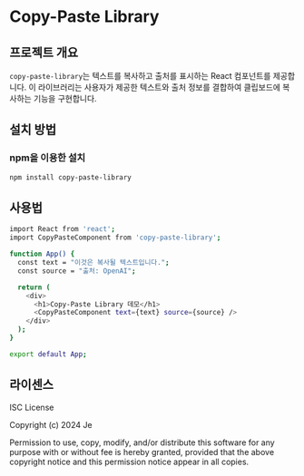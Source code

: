 # Copy-Paste Library

## 프로젝트 개요

`copy-paste-library`는 텍스트를 복사하고 출처를 표시하는 React 컴포넌트를 제공합니다. 이 라이브러리는 사용자가 제공한 텍스트와 출처 정보를 결합하여 클립보드에 복사하는 기능을 구현합니다.

## 설치 방법

### npm을 이용한 설치

```bash
npm install copy-paste-library
```

## 사용법

```bash
import React from 'react';
import CopyPasteComponent from 'copy-paste-library';

function App() {
  const text = "이것은 복사될 텍스트입니다.";
  const source = "출처: OpenAI";

  return (
    <div>
      <h1>Copy-Paste Library 데모</h1>
      <CopyPasteComponent text={text} source={source} />
    </div>
  );
}

export default App;

```

## 라이센스

ISC License

Copyright (c) 2024 Je

Permission to use, copy, modify, and/or distribute this software for any purpose with or without fee is hereby granted, provided that the above copyright notice and this permission notice appear in all copies.
